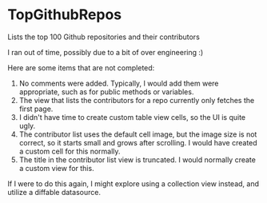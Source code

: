 # TopGithubRepos
Lists the top 100 Github repositories and their contributors

I ran out of time, possibly due to a bit of over engineering :)

Here are some items that are not completed:
1. No comments were added. Typically, I would add them were appropriate, such as for public methods or variables.
2. The view that lists the contributors for a repo currently only fetches the first page.
3. I didn't have time to create custom table view cells, so the UI is quite ugly.
4. The contributor list uses the default cell image, but the image size is not correct, so it starts small and grows after scrolling. I would have created a custom cell for this normally.
5. The title in the contributor list view is truncated. I would normally create a custom view for this.

If I were to do this again, I might explore using a collection view instead, and utilize a diffable datasource.
